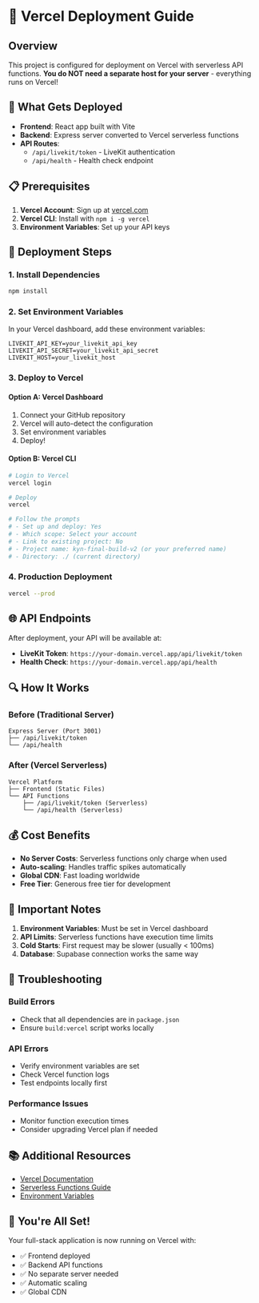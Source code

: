 # 🚀 Vercel Deployment Guide

## Overview

This project is configured for deployment on Vercel with serverless API functions. **You do NOT need a separate host for your server** - everything runs on Vercel!

## 🎯 What Gets Deployed

- **Frontend**: React app built with Vite
- **Backend**: Express server converted to Vercel serverless functions
- **API Routes**: 
  - `/api/livekit/token` - LiveKit authentication
  - `/api/health` - Health check endpoint

## 📋 Prerequisites

1. **Vercel Account**: Sign up at [vercel.com](https://vercel.com)
2. **Vercel CLI**: Install with `npm i -g vercel`
3. **Environment Variables**: Set up your API keys

## 🔧 Deployment Steps

### 1. Install Dependencies
```bash
npm install
```

### 2. Set Environment Variables
In your Vercel dashboard, add these environment variables:

```env
LIVEKIT_API_KEY=your_livekit_api_key
LIVEKIT_API_SECRET=your_livekit_api_secret
LIVEKIT_HOST=your_livekit_host
```

### 3. Deploy to Vercel

#### Option A: Vercel Dashboard
1. Connect your GitHub repository
2. Vercel will auto-detect the configuration
3. Set environment variables
4. Deploy!

#### Option B: Vercel CLI
```bash
# Login to Vercel
vercel login

# Deploy
vercel

# Follow the prompts
# - Set up and deploy: Yes
# - Which scope: Select your account
# - Link to existing project: No
# - Project name: kyn-final-build-v2 (or your preferred name)
# - Directory: ./ (current directory)
```

### 4. Production Deployment
```bash
vercel --prod
```

## 🌐 API Endpoints

After deployment, your API will be available at:

- **LiveKit Token**: `https://your-domain.vercel.app/api/livekit/token`
- **Health Check**: `https://your-domain.vercel.app/api/health`

## 🔍 How It Works

### Before (Traditional Server)
```
Express Server (Port 3001)
├── /api/livekit/token
└── /api/health
```

### After (Vercel Serverless)
```
Vercel Platform
├── Frontend (Static Files)
└── API Functions
    ├── /api/livekit/token (Serverless)
    └── /api/health (Serverless)
```

## 💰 Cost Benefits

- **No Server Costs**: Serverless functions only charge when used
- **Auto-scaling**: Handles traffic spikes automatically
- **Global CDN**: Fast loading worldwide
- **Free Tier**: Generous free tier for development

## 🚨 Important Notes

1. **Environment Variables**: Must be set in Vercel dashboard
2. **API Limits**: Serverless functions have execution time limits
3. **Cold Starts**: First request may be slower (usually < 100ms)
4. **Database**: Supabase connection works the same way

## 🔧 Troubleshooting

### Build Errors
- Check that all dependencies are in `package.json`
- Ensure `build:vercel` script works locally

### API Errors
- Verify environment variables are set
- Check Vercel function logs
- Test endpoints locally first

### Performance Issues
- Monitor function execution times
- Consider upgrading Vercel plan if needed

## 📚 Additional Resources

- [Vercel Documentation](https://vercel.com/docs)
- [Serverless Functions Guide](https://vercel.com/docs/functions)
- [Environment Variables](https://vercel.com/docs/environment-variables)

## 🎉 You're All Set!

Your full-stack application is now running on Vercel with:
- ✅ Frontend deployed
- ✅ Backend API functions
- ✅ No separate server needed
- ✅ Automatic scaling
- ✅ Global CDN
